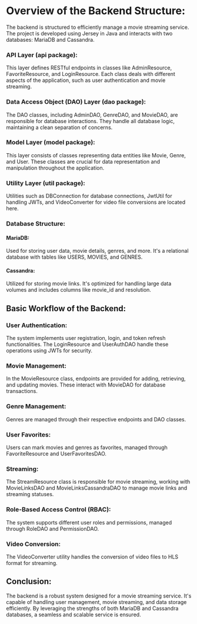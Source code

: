 # Overview of the Backend Structure:
The backend is structured to efficiently manage a movie streaming service. The project is developed using Jersey in Java and interacts with two databases: MariaDB and Cassandra. 
### API Layer (api package): 

This layer defines RESTful endpoints in classes like AdminResource, FavoriteResource, and LoginResource. Each class deals with different aspects of the application, such as user authentication and movie streaming.

### Data Access Object (DAO) Layer (dao package): 

The DAO classes, including AdminDAO, GenreDAO, and MovieDAO, are responsible for database interactions. They handle all database logic, maintaining a clean separation of concerns.

### Model Layer (model package): 

This layer consists of classes representing data entities like Movie, Genre, and User. These classes are crucial for data representation and manipulation throughout the application.

### Utility Layer (util package): 

Utilities such as DBConnection for database connections, JwtUtil for handling JWTs, and VideoConverter for video file conversions are located here.

### Database Structure:

#### MariaDB: 

Used for storing user data, movie details, genres, and more. It's a relational database with tables like USERS, MOVIES, and GENRES.

#### Cassandra: 
    
Utilized for storing movie links. It's optimized for handling large data volumes and includes columns like movie_id and resolution.

## Basic Workflow of the Backend:

### User Authentication: 

The system implements user registration, login, and token refresh functionalities. The LoginResource and UserAuthDAO handle these operations using JWTs for security.

### Movie Management: 

In the MovieResource class, endpoints are provided for adding, retrieving, and updating movies. These interact with MovieDAO for database transactions.

### Genre Management: 

Genres are managed through their respective endpoints and DAO classes.

### User Favorites: 

Users can mark movies and genres as favorites, managed through FavoriteResource and UserFavoritesDAO.

### Streaming: 

The StreamResource class is responsible for movie streaming, working with MovieLinksDAO and MovieLinksCassandraDAO to manage movie links and streaming statuses.

### Role-Based Access Control (RBAC): 

The system supports different user roles and permissions, managed through RoleDAO and PermissionDAO.

### Video Conversion: 
The VideoConverter utility handles the conversion of video files to HLS format for streaming.

## Conclusion:

The backend is a robust system designed for a movie streaming service. It's capable of handling user management, movie streaming, and data storage efficiently. By leveraging the strengths of both MariaDB and Cassandra databases, a seamless and scalable service is ensured.
